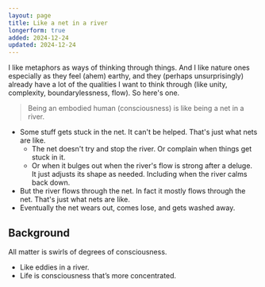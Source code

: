 ```yaml
---
layout: page
title: Like a net in a river
longerform: true
added: 2024-12-24
updated: 2024-12-24
---
```


I like metaphors as ways of thinking through things. And I like nature ones especially as they feel (ahem) earthy, and they (perhaps unsurprisingly) already have a lot of the qualities I want to think through (like unity, complexity, boundarylessness, flow). So here's one.

> Being an embodied human (consciousness) is like being a net in a river.

- Some stuff gets stuck in the net. It can't be helped. That's just what nets are like.
    - The net doesn't try and stop the river. Or complain when things get stuck in it.
    - Or when it bulges out when the river's flow is strong after a deluge. It just adjusts its shape as needed. Including when the river calms back down.
- But the river flows through the net. In fact it mostly flows through the net. That's just what nets are like.
- Eventually the net wears out, comes lose, and gets washed away.

## Background

All matter is swirls of degrees of consciousness.

- Like eddies in a river.
- Life is consciousness that’s more concentrated.

